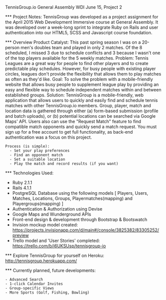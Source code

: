 TennisGroup.io
General Assembly WDI June 15, Project 2

*** Project Notes:
  TennisGroup was developed as a project assignment for the April 2015 Web Development Immersive course at General Assembly. It was developed over a week-long sprint to integrate Ruby on Rails and user authentication into our HTML5, SCSS and Javascript course foundation.

*** Overview
  Product Catalyst:
    This past spring season I was on a 20-person men's doubles team and played in only 2 matches. Of the 8 scheduled, I missed 3 due to schedule conflicts and 3 because I wasn't one of the top players available for the 5 weekly matches.
  Problem:
    Tennis Leagues are a great way for people to find other players and to create predictable play schedules. However, for busy people with existing player circles, leagues don't provide the flexibility that allows them to play matches as often as they'd like.
  Goal:
    To solve the problem with a mobile-friendly website that allows busy people to supplement league play by providing an easy and flexible way to schedule independent matches within and between established groups.
  Solution:
    TennisGroup is a mobile-friendly, web application that allows users to quickly and easily find and schedule tennis matches with other TennisGroup.io members. Group, player, match and location data is gathered through either (a) form-based submission (profile and batch uploads), or (b) potential locations can be searched via Google Maps' API. Users also can use the "Request Match" feature to find compatible match opponents and quickly send a match request. You must sign up for a free account to get full functionality, as back-end authentication was a focus on this project.

    Process (is simple):
      - Set your play preferences
      - Find an opponent match
      - Set a suitable location
      - Play the match and record results (if you want)

*** Technologies Used:

  - Ruby 2.1.1
  - Rails 4.1.1
  - PostgreSQL Database using the following models [ Players, Users, Matches, Locations, Groups, Playermatches(mapping) and Playergroups(mapping) ]
  - Authentication & Authorization using Devise
  - Google Maps and Wunderground APIs
  - Front-end design & development through Bootstrap & Bootswatch
  - Invision mockup model created: https://projects.invisionapp.com/d/main#/console/3825382/83305252/preview
  - Trello model and 'User Stories' completed: https://trello.com/b/j6UKSUsp/tennisgroup-io


*** Explore TennisGroup for yourself on Heroku: http://tennisgroup.herokuapp.com/

*** Currently planned, future developments:

    - Advanced Search
    - 1-click Calendar Invites
    - Group-specific Views
    - More Sports (Golf, Fishing, Bowling)

